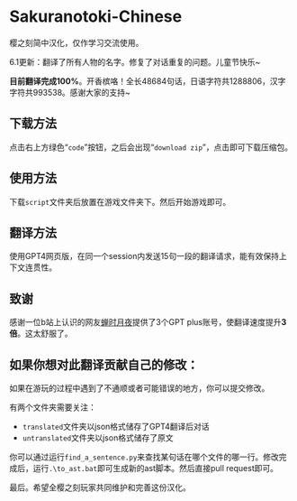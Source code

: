# Sakuranotoki-Chinese
樱之刻简中汉化，仅作学习交流使用。

6.1更新：翻译了所有人物的名字。修复了对话重复的问题。儿童节快乐~

**目前翻译完成100%**。开香槟咯！全长48684句话，日语字符共1288806，汉字字符共993538。感谢大家的支持~

## 下载方法

点击右上方绿色“`code`”按钮，之后会出现“`download zip`”，点击即可下载压缩包。

## 使用方法

下载`script`文件夹后放置在游戏文件夹下。然后开始游戏即可。

## 翻译方法

使用GPT4网页版，在同一个session内发送15句一段的翻译请求，能有效保持上下文连贯性。

## 致谢

感谢一位b站上认识的网友[蝉时月夜](https://space.bilibili.com/13732795)提供了3个GPT plus账号，使翻译速度提升**3倍**。这太舒服了。

## **如果你想对此翻译贡献自己的修改**：

如果在游玩的过程中遇到了不通顺或者可能错误的地方，你可以提交修改。

有两个文件夹需要关注：
- `translated`文件夹以json格式储存了GPT4翻译后对话
- `untranslated`文件夹以json格式储存了原文

你可以通过运行`find_a_sentence.py`来查找某句话在哪个文件的哪一行。修改完成后，运行`.\to_ast.bat`即可生成新的ast脚本。然后直接pull request即可。

最后。希望全樱之刻玩家共同维护和完善这份汉化。

